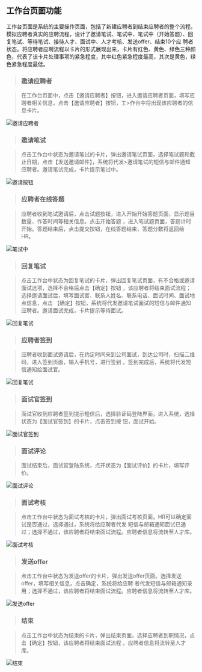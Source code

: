 ## 工作台页面功能

工作台页面是系统的主要操作页面，包括了新建应聘者到结束应聘者的整个流程。模拟应聘者真实的应聘流程，设计了邀请笔试、笔试中、笔试中（开始答题）、回复笔试、等待笔试、接待人才、面试中、人才考核、发送offer、结束10个应
聘者状态。将应聘者应聘流程以卡片的形式展现出来，卡片有红色、黄色、绿色三种颜色，代表了该卡片处理事项的紧急程度，其中红色紧急程度最高，其次是黄色，绿色紧急程度最低。

>### 邀请应聘者

>在工作台页面中，点击【邀请应聘者】按钮，进入邀请应聘者页面，填写应聘者相关信息，点击【邀请应聘者】按钮，工>作台中将出现该应聘者的信息卡片。

<!-- ![邀请按钮](../images/invite_candidate_btn.png) -->
![邀请应聘者](../images/invite_candidate.png) 
<!-- ![邀请应聘者](../images/dashboard.png) -->

>### 邀请笔试

>点击工作台中状态为邀请笔试的卡片，弹出邀请笔试页面，选择笔试题和截止日期，点击【发送邀请邮件】，系统将代发>邀请笔试的短信与邮件通知应聘者。邀请笔试完成，卡片提示笔试中。

![邀请按钮](../images/addWExam.png) 
<!-- ![笔试中](../images/wait_WExam.png) -->


>### 应聘者在线答题

>应聘者收到笔试邀请后，点击试题按钮，进入开始开始答题页面，显示题目数量、作答时间等相关信息。点击开始答题
>，进入笔试题页面，答题计时开始。答题结束后，点击提交按钮，在线答题结束，答题分数将返回给HR。

<!-- ![笔试中](../images/WExam_email.png) -->
<!-- ![笔试中](../images/startWExam.png) -->
![笔试中](../images/WExam.png)

>### 回复笔试

>点击工作台中状态为回复笔试的卡片，弹出回复笔试页面，有不合格或邀请面试选项，选择不合格后点击【确定】按钮
>，该应聘者将结束面试流程；选择邀请面试后，填写面试官、联系人姓名、联系电话、面试时间、面试地点信息，点击
>【确定】按钮，系统将代发邀请笔试面试的短信与邮件通知应聘者。邀请面试完成，卡片提示等待面试。

![回复笔试](../images/replyWExam.png)

<!-- ![邀请面试](../images/add_OExam.png) -->
<!-- ![邀请面试](../images/wait_OExam.png) -->

>### 应聘者签到

>应聘者收到面试邀请后，在约定时间来到公司面试，到达公司时，扫描二维码，进入签到页面，输入手机号，进行签到
>。签到完成后，系统将代发短信通知给面试官。

![回复笔试](../images/checkIn.png)

>### 面试官签到

>面试官收到应聘者签到提示短信后，选择验证码登陆界面，进入系统，选择状态为【面试官签到】的卡片，点击签到按
>钮，面试开始。

<!-- ![回复笔试](../images/interviewer_register.png) -->

<!-- ![面试官签到](../images/interviewer_checkIn.png) -->

![面试官签到](../images/interviewer_checkIn_detail.png)

>### 面试评论

>面试结束后，面试官登陆系统，点开状态为【面试评价】的卡片，填写评价。

![面试评论](../images/interview_comment.png)


>### 面试考核

>点击工作台中状态为面试考核的卡片，弹出面试考核页面，HR可以确定面试是否通过，选择通过，系统将给应聘者代发
>短信与邮箱通知面试已通过；选择不通过，该应聘者将结束面试流程。应聘者信息将流转至人才库。

<!-- ![面试考核](../images/OExam_card.png)
***
 -->
![面试考核](../images/OExam_reply.png)

>### 发送offer

>点击工作台中状态为发送offer的卡片，弹出发送offer页面。选择发送offer，填写相关信息，点击确定，系统将给应聘
>者代发短信与邮箱通知录用；选择不通过，该应聘者将结束面试流程。应聘者信息将流转至人才库。

<!-- ![发送offer](../images/offer_card.png)
***
 -->
![发送offer](../images/offer_reply.png)

<!-- ![发送offer](../images/offer_send.png) -->

>### 结束

>点击工作台中状态为结束的卡片，弹出结束页面。选择应聘者到职情况，点击【确定】按钮，该应聘者将结束面试流程
>。应聘者信息将流转至人才库。

<!-- ![结束](../images/over.png)
*** -->
![结束](../images/over_detail.png)
